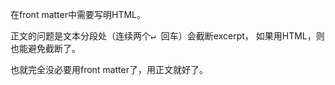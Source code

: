 <p>在front matter中需要写明HTML。
<p>正文的问题是文本分段处（连续两个<kbd>↵ 回车</kbd>）会截断excerpt，
如果用HTML，则也能避免截断了。
<p>也就完全没必要用front matter了，用正文就好了。